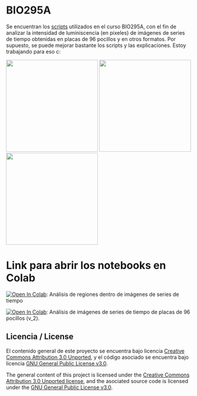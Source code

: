 # BIO295A
Se encuentran los [scripts](https://github.com/tcaceresm/BIO295A/tree/main/Scripts) utilizados en el curso BIO295A, con el fin de analizar la intensidad de luminiscencia (en pixeles) de imágenes de series de tiempo obtenidas en placas de 96 pocillos y en otros formatos.
Por supuesto, se puede mejorar bastante los scripts y las explicaciones. Estoy trabajando para eso c:

<img src="https://github.com/tcaceresm/BIO295A/blob/main/gifs_example/gif2.gif" width="250" height="250" />
<img src="https://github.com/tcaceresm/BIO295A/blob/main/gifs_example/gif_nina.gif" width="250" height="250" />
<img src="https://github.com/tcaceresm/BIO295A/blob/main/gifs_example/placas_gif.gif" width="250" height="250" />


# Link para abrir los notebooks en Colab

[![Open In Colab](https://colab.research.google.com/assets/colab-badge.svg)](https://colab.research.google.com/github/tcaceresm/BIO295A/blob/main/ColabNotebooks/analisis_regiones.ipynb): Análisis de regiones dentro de imágenes de series de tiempo

[![Open In Colab](https://colab.research.google.com/assets/colab-badge.svg)](https://colab.research.google.com/github/tcaceresm/BIO295A/blob/main/ColabNotebooks/96_wellplate_analysis_v2.ipynb): Análisis de imágenes de series de tiempo de placas de 96 pocillos (v_2).

## Licencia / License
El contenido general de este proyecto se encuentra bajo licencia [Creative Commons Attribution 3.0 Unported](https://creativecommons.org/licenses/by/3.0/), y el código asociado se encuentra bajo licencia [GNU General Public License v3.0](LICENSE.md).

The general content of this project is licensed under the [Creative Commons Attribution 3.0 Unported license](https://creativecommons.org/licenses/by/3.0/), and the asociated source code is licensed under the [GNU General Public License v3.0](LICENSE.md).  

